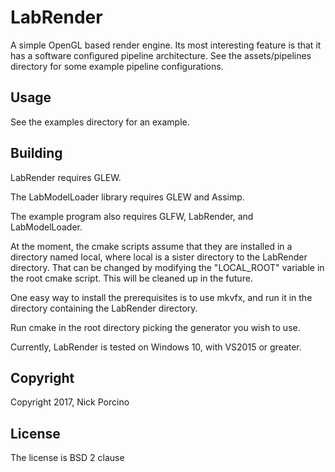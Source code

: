 # LabRender

A simple OpenGL based render engine. Its most interesting feature is that it
has a software configured pipeline architecture. See the assets/pipelines
directory for some example pipeline configurations.

## Usage

See the examples directory for an example.

## Building

LabRender requires GLEW.

The LabModelLoader library requires GLEW and Assimp.

The example program also requires GLFW, LabRender, and LabModelLoader.

At the moment, the cmake scripts assume that they are installed in a directory
named local, where local is a sister directory to the LabRender directory. That
can be changed by modifying the "LOCAL_ROOT" variable in the root cmake script.
This will be cleaned up in the future.

One easy way to install the prerequisites is to use mkvfx, and run it in the
directory containing the LabRender directory.

Run cmake in the root directory picking the generator you wish to use.

Currently, LabRender is tested on Windows 10, with VS2015 or greater.

## Copyright

Copyright 2017, Nick Porcino

## License

The license is BSD 2 clause
